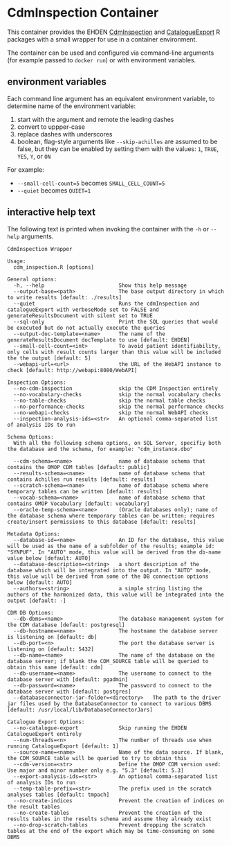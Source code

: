 # CdmInspection Container

This container provides the EHDEN [CdmInspection](https://github.com/EHDEN/CdmInspection) and [CatalogueExport](https://github.com/EHDEN/CatalogueExport) R packages with a small wrapper for use in a container environment.

The container can be used and configured via command-line arguments (for example passed to `docker run`) or with environment variables.

## environment variables

Each command line argument has an equivalent environment variable, to determine name of the environment variable:

1. start with the argument and remote the leading dashes
2. convert to uppper-case
3. replace dashes with underscores
4. boolean, flag-style arguments like `--skip-achilles` are assumed to be false, but they can be enabled by setting them with the values: `1`, `TRUE`, `YES`, `Y`, or `ON`

For example:
  * `--small-cell-count=5` becomes `SMALL_CELL_COUNT=5`
  * `--quiet` becomes `QUIET=1`

## interactive help text

The following text is printed when invoking the container with the `-h` or `--help` arguments.

```
CdmInspection Wrapper

Usage:
  cdm_inspection.R [options]

General options:
  -h, --help                        Show this help message
  --output-base=<path>              The base output directory in which to write results [default: ./results]
  --quiet                           Runs the cdmInspection and catalogueExport with verboseMode set to FALSE and generateResultsDocument with silent set to TRUE
  --sql-only                        Print the SQL queries that would be executed but do not actually execute the queries
  --output-doc-template=<name>      The name of the generateResultsDocument docTemplate to use [default: EHDEN]
  --small-cell-count=<int>          To avoid patient identifiability, only cells with result counts larger than this value will be included the the output [default: 5]
  --webapi-url=<url>                the URL of the WebAPI instance to check [default: http://webapi:8080/WebAPI]

Inspection Options:
  --no-cdm-inspection               skip the CDM Inspection entirely
  --no-vocabulary-checks            skip the normal vocabulary checks
  --no-table-checks                 skip the normal table checks
  --no-performance-checks           skip the normal performance checks
  --no-webapi-checks                skip the normal WebAPI checks
  --inspection-analysis-ids=<str>   An optional comma-separated list of analysis IDs to run

Schema Options:
  With all the following schema options, on SQL Server, specifiy both the database and the schema, for example: "cdm_instance.dbo"

  --cdm-schema=<name>               name of database schema that contains the OMOP CDM tables [default: public]
  --results-schema=<name>           name of database schema that contains Achilles run results [default: results]
  --scratch-schema=<name>           name of database schema where temporary tables can be written [default: results]
  --vocab-schema=<name>             name of database schema that contains OMOP Vocabulary [default: vocabulary]
  --oracle-temp-schema=<name>       (Oracle databases only); name of the database schema where temporary tables can be written; requires create/insert permissions to this database [default: results]

Metadata Options:
  --database-id=<name>              An ID for the database, this value will be used as the name of a subfolder of the results; example id: "SYNPUF". In "AUTO" mode, this value will be derived from the db-name value below [default: AUTO]
  --database-description=<string>   a short description of the database which will be integrated into the output. In "AUTO" mode, this value will be derived from some of the DB connection options below [default: AUTO]
  --authors=<string>                a simple string listing the authors of the harmonized data, this value will be integrated into the output [default: -]

CDM DB Options:
  --db-dbms=<name>                  The database management system for the CDM database [default: postgresql]
  --db-hostname=<name>              The hostname the database server is listening on [default: db]
  --db-port=<n>                     The port the database server is listening on [default: 5432]
  --db-name=<name>                  The name of the database on the database server; if blank the CDM_SOURCE table will be queried to obtain this name [default: cdm]
  --db-username=<name>              The username to connect to the database server with [default: pgadmin]
  --db-password=<name>              The password to connect to the database server with [default: postgres]
  --databaseconnector-jar-folder=<directory>   The path to the driver jar files used by the DatabaseConnector to connect to various DBMS [default: /usr/local/lib/DatabaseConnectorJars]

Catalogue Export Options:
  --no-catalogue-export             Skip running the EHDEN CatalogueExport entirely
  --num-threads=<n>                 The number of threads use when running CatalogueExport [default: 1]
  --source-name=<name>              Name of the data source. If blank, the CDM_SOURCE table will be queried to try to obtain this
  --cdm-version=<str>               Define the OMOP CDM version used: Use major and minor number only e.g. "5.3" [default: 5.3]
  --export-analysis-ids=<str>       An optional comma-separated list of analysis IDs to run
  --temp-table-prefix=<str>         The prefix used in the scratch analyses tables [default: tmpach]
  --no-create-indices               Prevent the creation of indices on the result tables
  --no-create-tables                Prevent the creation of the results tables in the results schema and assume they already exist
  --no-drop-scratch-tables          Prevent dropping the scratch tables at the end of the export which may be time-consuming on some DBMS
```
